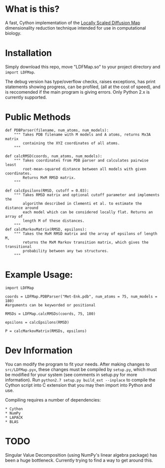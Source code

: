 # What is this?
A fast, Cython implementation of the [Locally Scaled Diffusion Map](http://rohanp.io/MakingSenseOfBigMolecularData.pdf) 
dimensionality reduction technique intended for use in computational biology.

# Installation
Simply download this repo, move "LDFMap.so" to your project directory and `import LDFMap`. 

The debug version has type/overflow checks, raises exceptions, has print statements showing progress, can be profiled, (all at the cost of speed), and is reccomended if the main program is giving errors. Only Python 2.x is currently supported.

# Public Methods
```cython
def PDBParser(filename, num_atoms, num_models):
    """ Takes PDB filename with M models and A atoms, returns Mx3A matrix
	    containing the XYZ coordinates of all atoms.
	"""

def calcRMSD(coords, num_atoms, num_models):
    """ Takes coordinates from PDB parser and calculates pairwise least 
    	root-mean-squared distance between all models with given coordinates.
    	Returns MxM RMSD matrix.   
    """

def calcEpsilons(RMSD, cutoff = 0.03):
    """ Takes RMSD matrix and optional cutoff parameter and implements the 
    	algorithm described in Clementi et al. to estimate the distance around
    	each model which can be considered locally flat. Returns an array of 
    	length M of these distances.
    """
def calcMarkovMatrix(RMSD, epsilons):
	""" Takes the MxM RMSD matrix and the array of epsilons of length M,
		returns the MxM Markov transition matrix, which gives the transitional
		probability between any two structures.
	"""
```

# Example Usage:
```cython
import LDFMap

coords = LDFMap.PDBParser("Met-Enk.pdb", num_atoms = 75, num_models = 180) 
#arguments can be keyworded or positional

RMSDs = LDFMap.calcRMSDs(coords, 75, 180)

epsilons = calcEpsilons(RMSD)

P = calcMarkovMatrix(RMSDs, epsilons)
```

# Dev Information
You can modify the program to fit your needs. After making changes to `src/LDFMap.pyx`, these changes must
be compiled by `setup.py`, which must be modified for your system (see comments in setup.py for more information). Run `python2.7 setup.py build_ext --inplace` to compile the Cython script into C extension that you may then import into Python and use.

Compiling requires a number of dependencies:

	* Cython
	* NumPy
	* LAPACK
	* BLAS

# TODO
Singular Value Decomposition (using NumPy's linear algebra package) has been a huge bottleneck. Currently trying to find a way to get around this.

